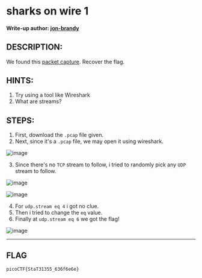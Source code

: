 # sharks on wire 1
#### Write-up author: [jon-brandy](https://github.com/jon-brandy)
## DESCRIPTION:
We found this [packet capture](). Recover the flag.
## HINTS:
1. Try using a tool like Wireshark
2. What are streams?
## STEPS:
1. First, download the `.pcap` file given.
2. Next, since it's a `.pcap` file, we may open it using wireshark.

![image](https://user-images.githubusercontent.com/70703371/180363626-d8d0802a-4ad6-4c5c-893d-acd1661196c2.png)

3. Since there's no `TCP` stream to follow, i tried to randomly pick any `UDP` stream to follow.

![image](https://user-images.githubusercontent.com/70703371/180363770-0dd21fee-6bb5-4184-b67e-eb35c4b68a68.png)

![image](https://user-images.githubusercontent.com/70703371/180363723-3ba3a8e9-8f4a-47c1-af13-ed2b4fdbcbd3.png)

4. For `udp.stream eq 4` i got no clue.
5. Then i tried to change the `eq` value.
6. Finally at `udp.stream eq 6` we got the flag!

![image](https://user-images.githubusercontent.com/70703371/180364005-a998e642-7195-499f-89b3-9be3937d36d6.png)

---
## FLAG

```
picoCTF{StaT31355_636f6e6e}
```
